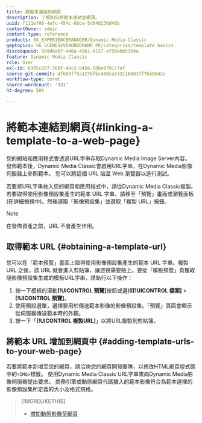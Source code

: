 ```yaml
---
title: 將範本連結到網頁
description: 了解如何將範本連結至網頁。
uuid: f111ef06-4afc-454c-86ce-5d640236d40b
contentOwner: admin
content-type: reference
products: SG_EXPERIENCEMANAGER/Dynamic-Media-Classic
geptopics: SG_SCENESEVENONDEMAND_PK/categories/template_basics
discoiquuid: 989dba07-448a-45b1-b157-af50abb5359a
feature: Dynamic Media Classic
role: User
exl-id: 6305c287-360f-48c2-b456-58be0791c7af
source-git-commit: df689ff5a127bfbc400ca5331168d1ff7bb0b42e
workflow-type: tm+mt
source-wordcount: '331'
ht-degree: 50%

---
```


# 將範本連結到網頁{#linking-a-template-to-a-web-page}

您的網站和應用程式會透過URL字串存取Dynamic Media Image Server內容。 發佈範本後，Dynamic Media Classic會啟用URL字串，在Dynamic Media影像伺服器上參照範本。 您可以將這個 URL 貼至 Web 瀏覽器以進行測試。

若要將URL字串放入您的網頁和應用程式中，請從Dynamic Media Classic複製。 若要取得使用影像預設集產生的範本 URL 字串，請移至「預覽」畫面或瀏覽面板 (在詳細檢視中)。然後選取「影像預設集」並選取「複製 URL」按鈕。

>[!NOTE]
>
>在發佈資產之前，URL 不會產生作用。

## 取得範本 URL {#obtaining-a-template-url}

您可以在「範本預覽」畫面上取得使用影像預設集產生的範本 URL 字串。複製 URL 之後，該 URL 就會進入剪貼簿，讓您視需要貼上。要從「模板預覽」頁獲取隨影像預設集生成的模板URL字串，請執行以下操作：

1. 按一下模板的滾動&#x200B;**[!UICONTROL 預覽]**&#x200B;按鈕或選擇&#x200B;**[!UICONTROL 檔案]** > **[!UICONTROL 預覽]**。
1. 使用預設選單，選擇要用於傳送範本影像的影像預設集。「預覽」頁面會顯示從伺服器傳送範本時的外觀。
1. 按一下「**[!UICONTROL 複製URL]**」以將URL複製到剪貼簿。

## 將範本 URL 增加到網頁中 {#adding-template-urls-to-your-web-page}

若要將範本新增至您的網頁，請洽詢您的網頁開發團隊，以修改HTML網頁程式碼中的`<IMG>`標籤。 使用Dynamic Media Classic URL字串來向Dynamic Media影像伺服器提出要求。 商務引擎或動態網頁代碼插入的範本影像符合為範本選擇的影像預設集所定義的大小及格式規格。

>[!MORELIKETHIS]
>
>* [增加動態影像至網頁](linking-urls-web-application.md#adding_dynamic_images_to_your_web_page)

